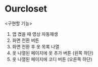 # Ourcloset

<구현할 기능>

1. 앱 켰을 때 영상 자동재생
2. 화면 전환 버튼
3. 화면 전환 후 옷 목록 나열
4. 옷 나열된 페이지에 옷 추가 버튼 (왼쪽 하단)
5. 옷 나열된 페이지에 코디 버튼 (오른쪽 하단)
